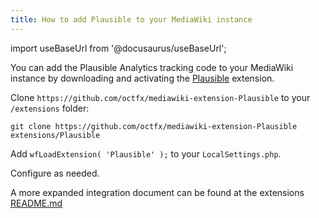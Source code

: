 ```yaml
---
title: How to add Plausible to your MediaWiki instance
---
```


import useBaseUrl from '@docusaurus/useBaseUrl';

You can add the Plausible Analytics tracking code to your MediaWiki instance by downloading and activating the [Plausible](https://github.com/octfx/mediawiki-extension-Plausible) extension.

Clone `https://github.com/octfx/mediawiki-extension-Plausible` to your `/extensions` folder:

```shell
git clone https://github.com/octfx/mediawiki-extension-Plausible extensions/Plausible
```

Add `wfLoadExtension( 'Plausible' );` to your `LocalSettings.php`.

Configure as needed.

A more expanded integration document can be found at the extensions [README.md](https://github.com/octfx/mediawiki-extension-Plausible/blob/master/README.md)
